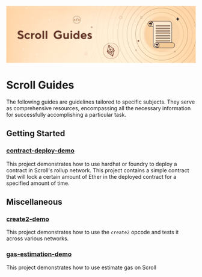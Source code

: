 ![Scroll Guides](./assets/scroll_guides_banner.png)

# Scroll Guides

The following guides are guidelines tailored to specific subjects. They serve as comprehensive resources, encompassing all the necessary information for successfully accomplishing a particular task. 

## Getting Started
### [contract-deploy-demo](https://github.com/scroll-tech/scroll-guides/tree/main/contract-deploy-demo)
This project demonstrates how to use hardhat or foundry to deploy a contract in Scroll's rollup network. This project contains a simple contract that will lock a certain amount of Ether in the deployed contract for a specified amount of time.

## Miscellaneous 
### [create2-demo](https://github.com/scroll-tech/scroll-guides/tree/main/create2-demo)
This project demonstrates how to use the `create2` opcode and tests it across various networks.

### [gas-estimation-demo](https://github.com/scroll-tech/scroll-guides/tree/main/gas-estimation-demo)
This project demonstrates how to use estimate gas on Scroll
